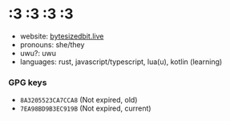# :3 :3 :3 :3

- website: [bytesizedbit.live](https://bytesizedbit.live)
- pronouns: she/they
- uwu?: uwu
- languages: rust, javascript/typescript, lua(u), kotlin (learning)

### GPG keys
- ``8A3205523CA7CCA8`` (Not expired, old)
- ``7EA98BD9B3EC919B`` (Not expired, current)
